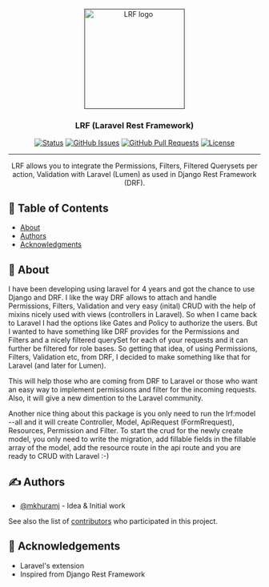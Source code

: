 <p align="center">
  <a href="" rel="noopener">
 <img width=200px height=200px src="" alt="LRF logo"></a>
</p>

<h3 align="center">LRF (Laravel Rest Framework)</h3>

<div align="center">

[![Status](https://img.shields.io/badge/status-active-success.svg)]()
[![GitHub Issues](https://img.shields.io/github/issues/kylelobo/The-Documentation-Compendium.svg)](https://github.com/mkhuramj/laravel-rest-framework/issues)
[![GitHub Pull Requests](https://img.shields.io/github/issues-pr/kylelobo/The-Documentation-Compendium.svg)](https://github.com/mkhuramj/laravel-rest-framework/pulls)
[![License](https://img.shields.io/badge/license-MIT-blue.svg)](/LICENSE)

</div>

---

<p align="center"> LRF allows you to integrate the Permissions, Filters, Filtered Querysets per action, Validation with Laravel (Lumen) as used in Django Rest Framework (DRF).
    <br> 
</p>

## 📝 Table of Contents

- [About](#about)
- [Authors](#authors)
- [Acknowledgments](#acknowledgement)

## 🧐 About <a name = "about"></a>

I have been developing using laravel for 4 years and got the chance to use Django and DRF. I like the way DRF allows to attach and handle Permissions, Filters, Validation and very easy (inital) CRUD with the help of mixins nicely used with views (controllers in Laravel). So when I came back to Laravel I had the options like Gates and Policy to authorize the users. But I wanted to have something like DRF provides for the Permissions and Filters and a nicely filtered querySet for each of your requests and it can further be filtered for role bases. So getting that idea, of using Permissions, Filters, Validation etc, from DRF, I decided to make something like that for Laravel (and later for Lumen).

This will help those who are coming from DRF to Laravel or those who want an easy way to implement permissions and filter for the incoming requests. Also, it will give a new dimention to the Laravel community. 

Another nice thing about this package is you only need to run the lrf:model --all and it will create Controller, Model, ApiRequest (FormRrequest), Resources, Permission and Filter. To start the crud for the newly create model, you only need to write the migration, add fillable fields in the fillable array of the model, add the resource route in the api route and you are ready to CRUD with Laravel :-)


## ✍️ Authors <a name = "authors"></a>

- [@mkhuramj](https://github.com/mkhuramj) - Idea & Initial work

See also the list of [contributors](https://github.com/mkhuramj/laravel-rest-framework/contributors) who participated in this project.

## 🎉 Acknowledgements <a name = "acknowledgement"></a>

- Laravel's extension
- Inspired from Django Rest Framework
